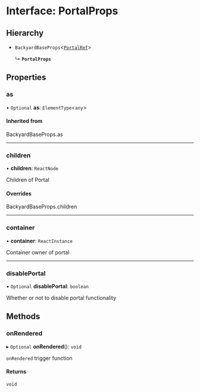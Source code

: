 # Interface: PortalProps

## Hierarchy

- `BackyardBaseProps`<[`PortalRef`](../README.md#portalref)\>

  ↳ **`PortalProps`**

## Properties

### as

• `Optional` **as**: `ElementType`<`any`\>

#### Inherited from

BackyardBaseProps.as

___

### children

• **children**: `ReactNode`

Children of Portal

#### Overrides

BackyardBaseProps.children

___

### container

• **container**: `ReactInstance`

Container owner of portal

___

### disablePortal

• `Optional` **disablePortal**: `boolean`

Whether or not to disable portal functionality

## Methods

### onRendered

▸ `Optional` **onRendered**(): `void`

`onRendered` trigger function

#### Returns

`void`
